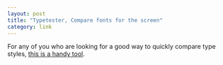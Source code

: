 ```yaml
---
layout: post
title: "Typetester, Compare fonts for the screen"
category: link
---
```


For any of you who are looking for a good way to quickly compare type styles, [this is a handy tool](http://typetester.maratz.com/).

